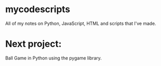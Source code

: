 # mycodescripts
All of my notes on Python, JavaScript, HTML and scripts that I've made.

# Next project:
Ball Game in Python using the pygame library.
